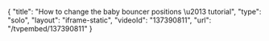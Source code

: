 {
    "title": "How to change the baby bouncer positions \u2013 tutorial",
    "type": "solo",
    "layout": "iframe-static",
    "videoId": "137390811",
    "url": "\/tvpembed\/137390811"
}